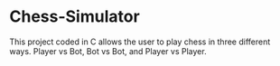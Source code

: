 # Chess-Simulator
This project coded in C allows the user to play chess in three different ways. Player vs Bot, Bot vs Bot, and Player vs Player.

